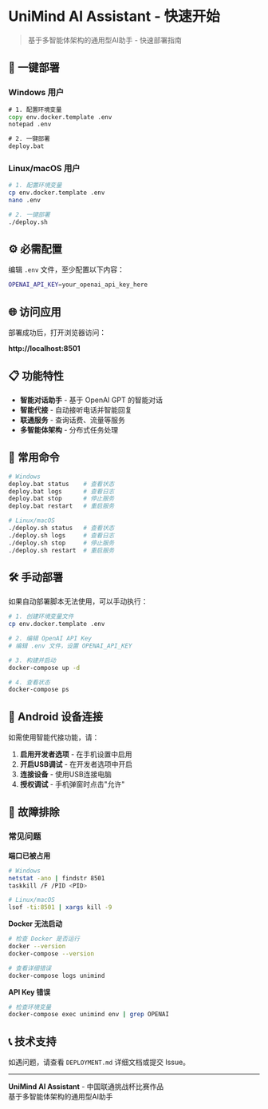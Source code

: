 # UniMind AI Assistant - 快速开始

> 基于多智能体架构的通用型AI助手 - 快速部署指南

## 🚀 一键部署

### Windows 用户

```cmd
# 1. 配置环境变量
copy env.docker.template .env
notepad .env

# 2. 一键部署
deploy.bat
```

### Linux/macOS 用户

```bash
# 1. 配置环境变量
cp env.docker.template .env
nano .env

# 2. 一键部署
./deploy.sh
```

## ⚙️ 必需配置

编辑 `.env` 文件，至少配置以下内容：

```bash
OPENAI_API_KEY=your_openai_api_key_here
```

## 🌐 访问应用

部署成功后，打开浏览器访问：

**http://localhost:8501**

## 📋 功能特性

- **智能对话助手** - 基于 OpenAI GPT 的智能对话
- **智能代接** - 自动接听电话并智能回复
- **联通服务** - 查询话费、流量等服务
- **多智能体架构** - 分布式任务处理

## 🔧 常用命令

```bash
# Windows
deploy.bat status    # 查看状态
deploy.bat logs      # 查看日志
deploy.bat stop      # 停止服务
deploy.bat restart   # 重启服务

# Linux/macOS
./deploy.sh status   # 查看状态
./deploy.sh logs     # 查看日志
./deploy.sh stop     # 停止服务
./deploy.sh restart  # 重启服务
```

## 🛠️ 手动部署

如果自动部署脚本无法使用，可以手动执行：

```bash
# 1. 创建环境变量文件
cp env.docker.template .env

# 2. 编辑 OpenAI API Key
# 编辑 .env 文件，设置 OPENAI_API_KEY

# 3. 构建并启动
docker-compose up -d

# 4. 查看状态
docker-compose ps
```

## 📱 Android 设备连接

如需使用智能代接功能，请：

1. **启用开发者选项** - 在手机设置中启用
2. **开启USB调试** - 在开发者选项中开启
3. **连接设备** - 使用USB连接电脑
4. **授权调试** - 手机弹窗时点击"允许"

## 🔧 故障排除

### 常见问题

**端口已被占用**
```bash
# Windows
netstat -ano | findstr 8501
taskkill /F /PID <PID>

# Linux/macOS
lsof -ti:8501 | xargs kill -9
```

**Docker 无法启动**
```bash
# 检查 Docker 是否运行
docker --version
docker-compose --version

# 查看详细错误
docker-compose logs unimind
```

**API Key 错误**
```bash
# 检查环境变量
docker-compose exec unimind env | grep OPENAI
```

## 📞 技术支持

如遇问题，请查看 `DEPLOYMENT.md` 详细文档或提交 Issue。

---

**UniMind AI Assistant** - 中国联通挑战杯比赛作品  
基于多智能体架构的通用型AI助手
